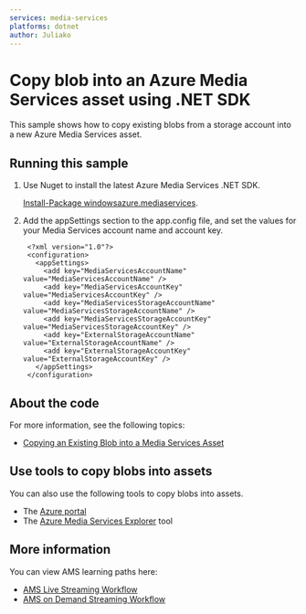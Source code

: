 ```yaml
---
services: media-services
platforms: dotnet
author: Juliako
---
```


# Copy blob into an Azure Media Services asset using .NET SDK

This sample shows how to copy existing blobs from a storage account into a new Azure Media Services asset.

## Running this sample


1. Use Nuget to install the latest Azure Media Services .NET SDK.
	
	[Install-Package windowsazure.mediaservices](https://www.nuget.org/packages/windowsazure.mediaservices).
2. Add the appSettings section to the app.config file, and set the values for your Media Services account name and account key.
		
		<?xml version="1.0"?>
		<configuration>
		  <appSettings>
		    <add key="MediaServicesAccountName" value="MediaServicesAccountName" />
		    <add key="MediaServicesAccountKey" value="MediaServicesAccountKey" />
		    <add key="MediaServicesStorageAccountName" value="MediaServicesStorageAccountName" />
		    <add key="MediaServicesStorageAccountKey" value="MediaServicesStorageAccountKey" />
		    <add key="ExternalStorageAccountName" value="ExternalStorageAccountName" />
		    <add key="ExternalStorageAccountKey" value="ExternalStorageAccountKey" />
		  </appSettings>
		</configuration>

## About the code

For more information, see the following topics:

- [Copying an Existing Blob into a Media Services Asset](http://azure.microsoft.com/documentation/articles/media-services-copying-existing-blob/) 

## Use tools to copy blobs into assets

You can also use the following tools to copy blobs into assets.

- The [Azure portal](http://manage.windowsazure.com/)
- The [Azure Media Services Explorer](https://github.com/Azure/Azure-Media-Services-Explorer) tool

## More information


You can view AMS learning paths here:

- [AMS Live Streaming Workflow](http://azure.microsoft.com/documentation/learning-paths/media-services-streaming-live/)
- [AMS on Demand Streaming Workflow](http://azure.microsoft.com/documentation/learning-paths/media-services-streaming-on-demand/)